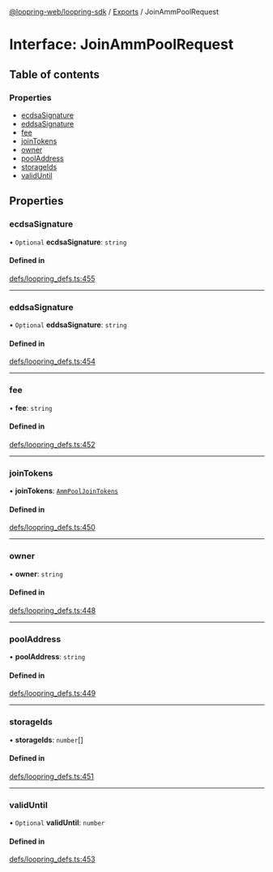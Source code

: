 [@loopring-web/loopring-sdk](../README.md) / [Exports](../modules.md) / JoinAmmPoolRequest

# Interface: JoinAmmPoolRequest

## Table of contents

### Properties

- [ecdsaSignature](JoinAmmPoolRequest.md#ecdsasignature)
- [eddsaSignature](JoinAmmPoolRequest.md#eddsasignature)
- [fee](JoinAmmPoolRequest.md#fee)
- [joinTokens](JoinAmmPoolRequest.md#jointokens)
- [owner](JoinAmmPoolRequest.md#owner)
- [poolAddress](JoinAmmPoolRequest.md#pooladdress)
- [storageIds](JoinAmmPoolRequest.md#storageids)
- [validUntil](JoinAmmPoolRequest.md#validuntil)

## Properties

### ecdsaSignature

• `Optional` **ecdsaSignature**: `string`

#### Defined in

[defs/loopring_defs.ts:455](https://github.com/Loopring/loopring_sdk/blob/538bd47/src/defs/loopring_defs.ts#L455)

___

### eddsaSignature

• `Optional` **eddsaSignature**: `string`

#### Defined in

[defs/loopring_defs.ts:454](https://github.com/Loopring/loopring_sdk/blob/538bd47/src/defs/loopring_defs.ts#L454)

___

### fee

• **fee**: `string`

#### Defined in

[defs/loopring_defs.ts:452](https://github.com/Loopring/loopring_sdk/blob/538bd47/src/defs/loopring_defs.ts#L452)

___

### joinTokens

• **joinTokens**: [`AmmPoolJoinTokens`](AmmPoolJoinTokens.md)

#### Defined in

[defs/loopring_defs.ts:450](https://github.com/Loopring/loopring_sdk/blob/538bd47/src/defs/loopring_defs.ts#L450)

___

### owner

• **owner**: `string`

#### Defined in

[defs/loopring_defs.ts:448](https://github.com/Loopring/loopring_sdk/blob/538bd47/src/defs/loopring_defs.ts#L448)

___

### poolAddress

• **poolAddress**: `string`

#### Defined in

[defs/loopring_defs.ts:449](https://github.com/Loopring/loopring_sdk/blob/538bd47/src/defs/loopring_defs.ts#L449)

___

### storageIds

• **storageIds**: `number`[]

#### Defined in

[defs/loopring_defs.ts:451](https://github.com/Loopring/loopring_sdk/blob/538bd47/src/defs/loopring_defs.ts#L451)

___

### validUntil

• `Optional` **validUntil**: `number`

#### Defined in

[defs/loopring_defs.ts:453](https://github.com/Loopring/loopring_sdk/blob/538bd47/src/defs/loopring_defs.ts#L453)
